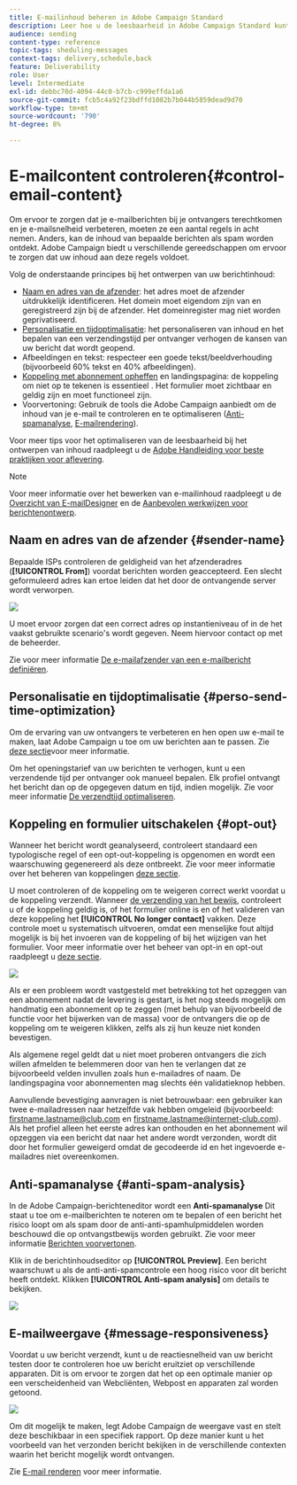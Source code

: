 ```yaml
---
title: E-mailinhoud beheren in Adobe Campaign Standard
description: Leer hoe u de leesbaarheid in Adobe Campaign Standard kunt verbeteren tijdens het bewerken van uw e-mailinhoud.
audience: sending
content-type: reference
topic-tags: sheduling-messages
context-tags: delivery,schedule,back
feature: Deliverability
role: User
level: Intermediate
exl-id: debbc70d-4094-44c0-b7cb-c999effda1a6
source-git-commit: fcb5c4a92f23bdffd1082b7b044b5859dead9d70
workflow-type: tm+mt
source-wordcount: '790'
ht-degree: 8%

---
```


# E-mailcontent controleren{#control-email-content}

<!--TO KEEP because specific to Campaign-->

Om ervoor te zorgen dat je e-mailberichten bij je ontvangers terechtkomen en je e-mailsnelheid verbeteren, moeten ze een aantal regels in acht nemen. Anders, kan de inhoud van bepaalde berichten als spam worden ontdekt. Adobe Campaign biedt u verschillende gereedschappen om ervoor te zorgen dat uw inhoud aan deze regels voldoet.

Volg de onderstaande principes bij het ontwerpen van uw berichtinhoud:

* [Naam en adres van de afzender](#sender-name): het adres moet de afzender uitdrukkelijk identificeren. Het domein moet eigendom zijn van en geregistreerd zijn bij de afzender. Het domeinregister mag niet worden geprivatiseerd.
   <!--**Subject**: Avoid excessive capitalization and punctuation, and words that are frequently used by spammers ("Win", "Free", etc.).-->
* [Personalisatie en tijdoptimalisatie](#perso-send-time-optimization): het personaliseren van inhoud en het bepalen van een verzendingstijd per ontvanger verhogen de kansen van uw bericht dat wordt geopend.
* Afbeeldingen en tekst: respecteer een goede tekst/beeldverhouding (bijvoorbeeld 60% tekst en 40% afbeeldingen).
* [Koppeling met abonnement opheffen](#opt-out) en landingspagina: de koppeling om niet op te tekenen is essentieel . Het formulier moet zichtbaar en geldig zijn en moet functioneel zijn.
* Voorvertoning: Gebruik de tools die Adobe Campaign aanbiedt om de inhoud van je e-mail te controleren en te optimaliseren ([Anti-spamanalyse](#anti-spam-analysis), [E-mailrendering](#message-responsiveness)).

Voor meer tips voor het optimaliseren van de leesbaarheid bij het ontwerpen van inhoud raadpleegt u de [Adobe Handleiding voor beste praktijken voor aflevering](https://experienceleague.adobe.com/docs/deliverability-learn/deliverability-best-practice-guide/content-best-practices-for-optimal-delivery.html).

>[!NOTE]
>
>Voor meer informatie over het bewerken van e-mailinhoud raadpleegt u de [Overzicht van E-mailDesigner](../../designing/using/designing-content-in-adobe-campaign.md) en de [Aanbevolen werkwijzen voor berichtenontwerp](../../designing/using/designing-content-in-adobe-campaign.md#content-design-best-practices).

## Naam en adres van de afzender {#sender-name}

Bepaalde ISPs controleren de geldigheid van het afzenderadres (**[!UICONTROL From]**) voordat berichten worden geaccepteerd. Een slecht geformuleerd adres kan ertoe leiden dat het door de ontvangende server wordt verworpen.

![](assets/delivery_content_edition16.png)

U moet ervoor zorgen dat een correct adres op instantieniveau of in de het vaakst gebruikte scenario&#39;s wordt gegeven. Neem hiervoor contact op met de beheerder.

Zie voor meer informatie [De e-mailafzender van een e-mailbericht definiëren](../../designing/using/subject-line.md#email-sender).

## Personalisatie en tijdoptimalisatie {#perso-send-time-optimization}

Om de ervaring van uw ontvangers te verbeteren en hen open uw e-mail te maken, laat Adobe Campaign u toe om uw berichten aan te passen. Zie [deze sectie](../../designing/using/personalization.md)voor meer informatie.

Om het openingstarief van uw berichten te verhogen, kunt u een verzendende tijd per ontvanger ook manueel bepalen. Elk profiel ontvangt het bericht dan op de opgegeven datum en tijd, indien mogelijk. Zie voor meer informatie [De verzendtijd optimaliseren](../../sending/using/optimizing-the-sending-time.md).

## Koppeling en formulier uitschakelen {#opt-out}

Wanneer het bericht wordt geanalyseerd, controleert standaard een typologische regel of een opt-out-koppeling is opgenomen en wordt een waarschuwing gegenereerd als deze ontbreekt. Zie voor meer informatie over het beheren van koppelingen [deze sectie](../../designing/using/links.md).

U moet controleren of de koppeling om te weigeren correct werkt voordat u de koppeling verzendt. Wanneer [de verzending van het bewijs](../../sending/using/sending-proofs.md), controleert u of de koppeling geldig is, of het formulier online is en of het valideren van deze koppeling het **[!UICONTROL No longer contact]** vakken. Deze controle moet u systematisch uitvoeren, omdat een menselijke fout altijd mogelijk is bij het invoeren van de koppeling of bij het wijzigen van het formulier. Voor meer informatie over het beheer van opt-in en opt-out raadpleegt u [deze sectie](../../audiences/using/managing-opt-in-and-opt-out-in-campaign.md).

![](assets/optin_landingpage_3.png)

Als er een probleem wordt vastgesteld met betrekking tot het opzeggen van een abonnement nadat de levering is gestart, is het nog steeds mogelijk om handmatig een abonnement op te zeggen (met behulp van bijvoorbeeld de functie voor het bijwerken van de massa) voor de ontvangers die op de koppeling om te weigeren klikken, zelfs als zij hun keuze niet konden bevestigen.

Als algemene regel geldt dat u niet moet proberen ontvangers die zich willen afmelden te belemmeren door van hen te verlangen dat ze bijvoorbeeld velden invullen zoals hun e-mailadres of naam. De landingspagina voor abonnementen mag slechts één validatieknop hebben.

Aanvullende bevestiging aanvragen is niet betrouwbaar: een gebruiker kan twee e-mailadressen naar hetzelfde vak hebben omgeleid (bijvoorbeeld: firstname.lastname@club.com en firstname.lastname@internet-club.com). Als het profiel alleen het eerste adres kan onthouden en het abonnement wil opzeggen via een bericht dat naar het andere wordt verzonden, wordt dit door het formulier geweigerd omdat de gecodeerde id en het ingevoerde e-mailadres niet overeenkomen.

## Anti-spamanalyse {#anti-spam-analysis}

In de Adobe Campaign-berichteneditor wordt een **Anti-spamanalyse** Dit staat u toe om e-mailberichten te noteren om te bepalen of een bericht het risico loopt om als spam door de anti-anti-spamhulpmiddelen worden beschouwd die op ontvangstbewijs worden gebruikt. Zie voor meer informatie [Berichten voorvertonen](../../sending/using/previewing-messages.md).

Klik in de berichtinhoudseditor op **[!UICONTROL Preview]**. Een bericht waarschuwt u als de anti-anti-spamcontrole een hoog risico voor dit bericht heeft ontdekt. Klikken **[!UICONTROL Anti-spam analysis]** om details te bekijken.

![](assets/sending_anti-spam_analysis.png)

## E-mailweergave {#message-responsiveness}

Voordat u uw bericht verzendt, kunt u de reactiesnelheid van uw bericht testen door te controleren hoe uw bericht eruitziet op verschillende apparaten. Dit is om ervoor te zorgen dat het op een optimale manier op een verscheidenheid van Webcliënten, Webpost en apparaten zal worden getoond.

![](assets/inbox_rendering_report_3.png)

Om dit mogelijk te maken, legt Adobe Campaign de weergave vast en stelt deze beschikbaar in een specifiek rapport. Op deze manier kunt u het voorbeeld van het verzonden bericht bekijken in de verschillende contexten waarin het bericht mogelijk wordt ontvangen.

Zie [E-mail renderen](../../sending/using/email-rendering.md) voor meer informatie.
